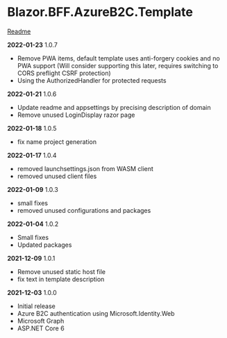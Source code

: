 # Blazor.BFF.AzureB2C.Template

[Readme](https://github.com/damienbod/Blazor.BFF.AzureB2C.Template/blob/main/README.md) 

**2022-01-23** 1.0.7
- Remove PWA items, default template uses anti-forgery cookies and no PWA support
  (Will consider supporting this later, requires switching to CORS preflight CSRF protection)
- Using the AuthorizedHandler for protected requests

**2022-01-21** 1.0.6
- Update readme and appsettings by precising description of domain
- Remove unused LoginDisplay razor page

**2022-01-18** 1.0.5
- fix name project generation

**2022-01-17** 1.0.4
- removed launchsettings.json from WASM client
- removed unused client files

**2022-01-09** 1.0.3
- small fixes
- removed unused configurations and packages

**2022-01-04** 1.0.2
- Small fixes
- Updated packages

**2021-12-09** 1.0.1
- Remove unused static host file
- fix text in template description


**2021-12-03** 1.0.0
- Initial release 
- Azure B2C authentication using Microsoft.Identity.Web
- Microsoft Graph
- ASP.NET Core 6


